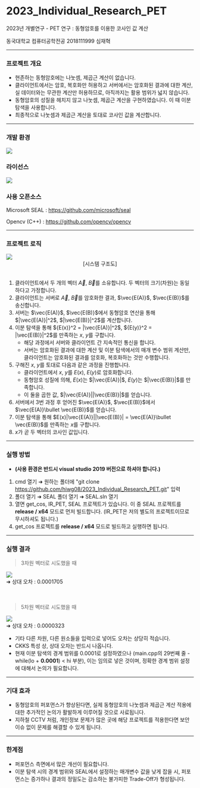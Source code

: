 # 2023_Individual_Research_PET
2023년 개별연구 - PET 연구 :
동형암호를 이용한 코사인 값 계산 

동국대학교 컴퓨터공학전공 2018111999 심재혁

----------------------------

### 프로젝트 개요
- 현존하는 동형암호에는 나눗셈, 제곱근 계산이 없습니다.
- 클라이언트에서는 암호, 복호화만 허용하고 서버에서는 암호화된 결과에 대한 계산, 실 데이터와는 무관한 계산만 허용하므로, 아직까지는 활용 범위가 넓지 않습니다.
- 동형암호의 성질을 헤치지 않고 나눗셈, 제곱근 계산을 구현하였습니다. 이 때 이분 탐색을 사용합니다.
- 최종적으로 나눗셈과 제곱근 계산을 토대로 코사인 값을 계산합니다.

----------------------------

### 개발 환경
<p>
  <img src = "https://img.shields.io/badge/logo-C++ 17-pink?logo=cplusplus">
</p>

### 라이선스
 <img src = "https://img.shields.io/badge/license-MIT-orange">

### 사용 오픈소스
Microsoft SEAL : https://github.com/microsoft/seal

Opencv (C++) : https://github.com/opencv/opencv

----------------------------

### 프로젝트 로직
 <img src= https://github.com/hiwg08/2023_Individual_Research_PET/assets/91325459/1bb81efa-e595-482a-b615-2a5742be5cb3>
<div align="center">[시스템 구조도]</div>

<br/>

1. 클라이언트에서 두 개의 벡터 $\vec{A}$, $\vec{B}$를 소유합니다. 두 벡터의 크기(차원)는 동일하다고 가정합니다.
2. 클라이언트는 서버로 $\vec{A}$, $\vec{B}$를 암호화한 결과, $\vec{E(A)}$, $\vec{E(B)}$를 송신합니다.
3. 서버는 $\vec{E(A)}$, $\vec{E(B)}$에서 동형암호 연산을 통해 $|\vec{E(A)}|^2$, $|\vec{E(B)}|^2$를 계산합니다.
4. 이분 탐색을 통해 ${E(x)}^2 = |\vec{E(A)}|^2$, ${E(y)}^2 = |\vec{E(B)}|^2$를 만족하는 $x$, $y$를 구합니다.
   - 해당 과정에서 서버와 클라이언트 간 지속적인 통신을 합니다.
   - 서버는 암호화된 결과에 대한 계산 및 이분 탐색에서의 매개 변수 범위 계산만, 클라이언트는 암호화된 결과를 암호화, 복호화하는 것만 수행합니다.
5. 구해진 $x$, $y$를 토대로 다음과 같은 과정을 진행합니다.
   - 클라이언트에서 $x$, $y$를 $E(x)$, $E(y)$로 암호화합니다.
   - 동형암호 성질에 의해, $E(x)$는 $|\vec{E(A)}|$, $E(y)$는 $|\vec{E(B)}|$를 만족합니다.
   - 이 둘을 곱한 값, $|\vec{E(A)}||\vec{E(B)}|$를 얻습니다.
6. 서버에서 3번 과정 후 얻어진 $\vec{E(A)}$, $\vec{E(B)}$에서 $\vec{E(A)}\bullet \vec{E(B)}$를 얻습니다.
7. 이분 탐색을 통해 $E(x)|\vec{E(A)}||\vec{E(B)}| = \vec{E(A)}\bullet \vec{E(B)}$를 만족하는 $x$를 구합니다.
8. $x$가 곧 두 벡터의 코사인 값입니다.

----------------------------

### 실행 방법
- **(사용 환경은 반드시 visual studio 2019 버전으로 하셔야 합니다.)**
1. cmd 열기 ➜ 원하는 폴더에 "git clone https://github.com/hiwg08/2023_Individual_Research_PET.git" 입력
2. 폴더 열기 ➜ SEAL 폴더 열기 ➜ SEAL.sln 열기
3. 열면 get_cos, IR_PET, SEAL 프로젝트가 있습니다. 이 중 SEAL 프로젝트를 **release / x64** 모드로 먼저 빌드합니다. (IR_PET은 저의 별도의 프로젝트이므로 무시하셔도 됩니다.)
4. get_cos 프로젝트를 **release / x64** 모드로 빌드하고 실행하면 됩니다. 

----------------------------

### 실행 결과
> 3차원 벡터로 시도했을 때

<img src = 'https://github.com/hiwg08/2023_Individual_Research_PET/assets/91325459/1acf270e-9367-4e75-be54-bd3ea4fcf050'>
<br>
➜ 상대 오차 : 0.0001705
<br><br><br> 

> 5차원 벡터로 시도했을 때

<img src = 'https://github.com/hiwg08/2023_Individual_Research_PET/assets/91325459/78c3cb43-da3e-49ee-8819-86653c9c4dc1'>
<br>
➜ 상대 오차 : 0.0000323

<br>

- 기타 다른 차원, 다른 원소들을 입력으로 넣어도 오차는 상당히 적습니다.
- CKKS 특성 상, 상대 오차는 반드시 나옵니다.
- 현재 이분 탐색의 경계 범위를 0.0001로 설정하였으나 (main.cpp의 29번째 줄 - while(lo + **0.0001**) < hi 부분), 이는 임의로 넣은 것이며, 정확한 경계 범위 설정에 대해서 논의가 필요합니다.
----------------------------

### 기대 효과
- 동형암호의 퍼포먼스가 향상된다면, 실제 동형암호의 나눗셈과 제곱근 계산 적용에 대한 추가적인 논의가 활발하게 이루어질 것으로 사료됩니다.
- 지하철 CCTV 처럼, 개인정보 문제가 많은 곳에 해당 프로젝트를 적용한다면 보안 이슈 없이 문제를 해결할 수 있게 됩니다.

----------------------------
### 한계점
- 퍼포먼스 측면에서 많은 개선이 필요합니다.
- 이분 탐색 시의 경계 범위와 SEAL에서 설정하는 매개변수 값을 낮게 잡을 시, 퍼포먼스는 증가하나 결과의 정밀도는 감소하는 불가피한 Trade-Off가 형성됩니다.